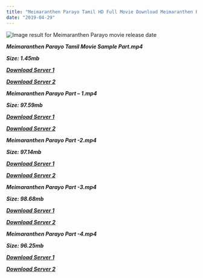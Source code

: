 ```yaml
---
title: "Meimaranthen Parayo Tamil HD Full Movie Download Meimaranthen Parayo Tamil HD Movie Download"
date: "2019-04-29"
---
```


![Image result for Meimaranthen Parayo movie release date](https://moviegalleri.net/wp-content/uploads/2015/10/Salman-Khan-Sonam-Kapoor-Meimaranthen-Parayo-Movie-First-Look-Poster.jpg)

**_Meimaranthen Parayo Tamil Movie Sample Part.mp4_**

**_Size: 1.45mb_**

**_[Download Server 1](http://s21.uptofiles.net//files/Tamil{18b9e36be58349bcedc591cb24b1d58373c4fcb8ec6c90ee99c2d93b5f4aedc9}202015{18b9e36be58349bcedc591cb24b1d58373c4fcb8ec6c90ee99c2d93b5f4aedc9}20Movies/Meimaranthen{18b9e36be58349bcedc591cb24b1d58373c4fcb8ec6c90ee99c2d93b5f4aedc9}20Parayo{18b9e36be58349bcedc591cb24b1d58373c4fcb8ec6c90ee99c2d93b5f4aedc9}20(2015){18b9e36be58349bcedc591cb24b1d58373c4fcb8ec6c90ee99c2d93b5f4aedc9}20DVDRip/Mp4{18b9e36be58349bcedc591cb24b1d58373c4fcb8ec6c90ee99c2d93b5f4aedc9}20HD/Meimaranthen{18b9e36be58349bcedc591cb24b1d58373c4fcb8ec6c90ee99c2d93b5f4aedc9}20Parayo{18b9e36be58349bcedc591cb24b1d58373c4fcb8ec6c90ee99c2d93b5f4aedc9}20Sample.mp4)_**

**_[Download Server 2](http://s21.uptofiles.net//files/Tamil{18b9e36be58349bcedc591cb24b1d58373c4fcb8ec6c90ee99c2d93b5f4aedc9}202015{18b9e36be58349bcedc591cb24b1d58373c4fcb8ec6c90ee99c2d93b5f4aedc9}20Movies/Meimaranthen{18b9e36be58349bcedc591cb24b1d58373c4fcb8ec6c90ee99c2d93b5f4aedc9}20Parayo{18b9e36be58349bcedc591cb24b1d58373c4fcb8ec6c90ee99c2d93b5f4aedc9}20(2015){18b9e36be58349bcedc591cb24b1d58373c4fcb8ec6c90ee99c2d93b5f4aedc9}20DVDRip/Mp4{18b9e36be58349bcedc591cb24b1d58373c4fcb8ec6c90ee99c2d93b5f4aedc9}20HD/Meimaranthen{18b9e36be58349bcedc591cb24b1d58373c4fcb8ec6c90ee99c2d93b5f4aedc9}20Parayo{18b9e36be58349bcedc591cb24b1d58373c4fcb8ec6c90ee99c2d93b5f4aedc9}20Sample.mp4)_**

**_Meimaranthen Parayo Part – 1.mp4_**

**_Size: 97.59mb_**

**_[Download Server 1](http://s21.uptofiles.net//files/Tamil{18b9e36be58349bcedc591cb24b1d58373c4fcb8ec6c90ee99c2d93b5f4aedc9}202015{18b9e36be58349bcedc591cb24b1d58373c4fcb8ec6c90ee99c2d93b5f4aedc9}20Movies/Meimaranthen{18b9e36be58349bcedc591cb24b1d58373c4fcb8ec6c90ee99c2d93b5f4aedc9}20Parayo{18b9e36be58349bcedc591cb24b1d58373c4fcb8ec6c90ee99c2d93b5f4aedc9}20(2015){18b9e36be58349bcedc591cb24b1d58373c4fcb8ec6c90ee99c2d93b5f4aedc9}20DVDRip/Mp4{18b9e36be58349bcedc591cb24b1d58373c4fcb8ec6c90ee99c2d93b5f4aedc9}20HD/Meimaranthen{18b9e36be58349bcedc591cb24b1d58373c4fcb8ec6c90ee99c2d93b5f4aedc9}20Parayo{18b9e36be58349bcedc591cb24b1d58373c4fcb8ec6c90ee99c2d93b5f4aedc9}20Part-1.mp4)_**

**_[Download Server 2](http://s21.uptofiles.net//files/Tamil{18b9e36be58349bcedc591cb24b1d58373c4fcb8ec6c90ee99c2d93b5f4aedc9}202015{18b9e36be58349bcedc591cb24b1d58373c4fcb8ec6c90ee99c2d93b5f4aedc9}20Movies/Meimaranthen{18b9e36be58349bcedc591cb24b1d58373c4fcb8ec6c90ee99c2d93b5f4aedc9}20Parayo{18b9e36be58349bcedc591cb24b1d58373c4fcb8ec6c90ee99c2d93b5f4aedc9}20(2015){18b9e36be58349bcedc591cb24b1d58373c4fcb8ec6c90ee99c2d93b5f4aedc9}20DVDRip/Mp4{18b9e36be58349bcedc591cb24b1d58373c4fcb8ec6c90ee99c2d93b5f4aedc9}20HD/Meimaranthen{18b9e36be58349bcedc591cb24b1d58373c4fcb8ec6c90ee99c2d93b5f4aedc9}20Parayo{18b9e36be58349bcedc591cb24b1d58373c4fcb8ec6c90ee99c2d93b5f4aedc9}20Part-1.mp4)_**

**_Meimaranthen Parayo Part -2.mp4_**

**_Size: 97.14mb_**

**_[Download Server 1](http://s21.uptofiles.net//files/Tamil{18b9e36be58349bcedc591cb24b1d58373c4fcb8ec6c90ee99c2d93b5f4aedc9}202015{18b9e36be58349bcedc591cb24b1d58373c4fcb8ec6c90ee99c2d93b5f4aedc9}20Movies/Meimaranthen{18b9e36be58349bcedc591cb24b1d58373c4fcb8ec6c90ee99c2d93b5f4aedc9}20Parayo{18b9e36be58349bcedc591cb24b1d58373c4fcb8ec6c90ee99c2d93b5f4aedc9}20(2015){18b9e36be58349bcedc591cb24b1d58373c4fcb8ec6c90ee99c2d93b5f4aedc9}20DVDRip/Mp4{18b9e36be58349bcedc591cb24b1d58373c4fcb8ec6c90ee99c2d93b5f4aedc9}20HD/Meimaranthen{18b9e36be58349bcedc591cb24b1d58373c4fcb8ec6c90ee99c2d93b5f4aedc9}20Parayo{18b9e36be58349bcedc591cb24b1d58373c4fcb8ec6c90ee99c2d93b5f4aedc9}20Part-2.mp4)_**

**_[Download Server 2](http://s21.uptofiles.net//files/Tamil{18b9e36be58349bcedc591cb24b1d58373c4fcb8ec6c90ee99c2d93b5f4aedc9}202015{18b9e36be58349bcedc591cb24b1d58373c4fcb8ec6c90ee99c2d93b5f4aedc9}20Movies/Meimaranthen{18b9e36be58349bcedc591cb24b1d58373c4fcb8ec6c90ee99c2d93b5f4aedc9}20Parayo{18b9e36be58349bcedc591cb24b1d58373c4fcb8ec6c90ee99c2d93b5f4aedc9}20(2015){18b9e36be58349bcedc591cb24b1d58373c4fcb8ec6c90ee99c2d93b5f4aedc9}20DVDRip/Mp4{18b9e36be58349bcedc591cb24b1d58373c4fcb8ec6c90ee99c2d93b5f4aedc9}20HD/Meimaranthen{18b9e36be58349bcedc591cb24b1d58373c4fcb8ec6c90ee99c2d93b5f4aedc9}20Parayo{18b9e36be58349bcedc591cb24b1d58373c4fcb8ec6c90ee99c2d93b5f4aedc9}20Part-2.mp4)_**

**_Meimaranthen Parayo Part -3.mp4_**

**_Size: 98.68mb_**

**_[Download Server 1](http://s21.uptofiles.net//files/Tamil{18b9e36be58349bcedc591cb24b1d58373c4fcb8ec6c90ee99c2d93b5f4aedc9}202015{18b9e36be58349bcedc591cb24b1d58373c4fcb8ec6c90ee99c2d93b5f4aedc9}20Movies/Meimaranthen{18b9e36be58349bcedc591cb24b1d58373c4fcb8ec6c90ee99c2d93b5f4aedc9}20Parayo{18b9e36be58349bcedc591cb24b1d58373c4fcb8ec6c90ee99c2d93b5f4aedc9}20(2015){18b9e36be58349bcedc591cb24b1d58373c4fcb8ec6c90ee99c2d93b5f4aedc9}20DVDRip/Mp4{18b9e36be58349bcedc591cb24b1d58373c4fcb8ec6c90ee99c2d93b5f4aedc9}20HD/Meimaranthen{18b9e36be58349bcedc591cb24b1d58373c4fcb8ec6c90ee99c2d93b5f4aedc9}20Parayo{18b9e36be58349bcedc591cb24b1d58373c4fcb8ec6c90ee99c2d93b5f4aedc9}20Part-3.mp4)_**

**_[Download Server 2](http://s21.uptofiles.net//files/Tamil{18b9e36be58349bcedc591cb24b1d58373c4fcb8ec6c90ee99c2d93b5f4aedc9}202015{18b9e36be58349bcedc591cb24b1d58373c4fcb8ec6c90ee99c2d93b5f4aedc9}20Movies/Meimaranthen{18b9e36be58349bcedc591cb24b1d58373c4fcb8ec6c90ee99c2d93b5f4aedc9}20Parayo{18b9e36be58349bcedc591cb24b1d58373c4fcb8ec6c90ee99c2d93b5f4aedc9}20(2015){18b9e36be58349bcedc591cb24b1d58373c4fcb8ec6c90ee99c2d93b5f4aedc9}20DVDRip/Mp4{18b9e36be58349bcedc591cb24b1d58373c4fcb8ec6c90ee99c2d93b5f4aedc9}20HD/Meimaranthen{18b9e36be58349bcedc591cb24b1d58373c4fcb8ec6c90ee99c2d93b5f4aedc9}20Parayo{18b9e36be58349bcedc591cb24b1d58373c4fcb8ec6c90ee99c2d93b5f4aedc9}20Part-3.mp4)_**

**_Meimaranthen Parayo Part -4.mp4_**

**_Size: 96.25mb_**

**_[Download Server 1](http://s21.uptofiles.net//files/Tamil{18b9e36be58349bcedc591cb24b1d58373c4fcb8ec6c90ee99c2d93b5f4aedc9}202015{18b9e36be58349bcedc591cb24b1d58373c4fcb8ec6c90ee99c2d93b5f4aedc9}20Movies/Meimaranthen{18b9e36be58349bcedc591cb24b1d58373c4fcb8ec6c90ee99c2d93b5f4aedc9}20Parayo{18b9e36be58349bcedc591cb24b1d58373c4fcb8ec6c90ee99c2d93b5f4aedc9}20(2015){18b9e36be58349bcedc591cb24b1d58373c4fcb8ec6c90ee99c2d93b5f4aedc9}20DVDRip/Mp4{18b9e36be58349bcedc591cb24b1d58373c4fcb8ec6c90ee99c2d93b5f4aedc9}20HD/Meimaranthen{18b9e36be58349bcedc591cb24b1d58373c4fcb8ec6c90ee99c2d93b5f4aedc9}20Parayo{18b9e36be58349bcedc591cb24b1d58373c4fcb8ec6c90ee99c2d93b5f4aedc9}20Part-4.mp4)_**

**_[Download Server 2](http://s21.uptofiles.net//files/Tamil{18b9e36be58349bcedc591cb24b1d58373c4fcb8ec6c90ee99c2d93b5f4aedc9}202015{18b9e36be58349bcedc591cb24b1d58373c4fcb8ec6c90ee99c2d93b5f4aedc9}20Movies/Meimaranthen{18b9e36be58349bcedc591cb24b1d58373c4fcb8ec6c90ee99c2d93b5f4aedc9}20Parayo{18b9e36be58349bcedc591cb24b1d58373c4fcb8ec6c90ee99c2d93b5f4aedc9}20(2015){18b9e36be58349bcedc591cb24b1d58373c4fcb8ec6c90ee99c2d93b5f4aedc9}20DVDRip/Mp4{18b9e36be58349bcedc591cb24b1d58373c4fcb8ec6c90ee99c2d93b5f4aedc9}20HD/Meimaranthen{18b9e36be58349bcedc591cb24b1d58373c4fcb8ec6c90ee99c2d93b5f4aedc9}20Parayo{18b9e36be58349bcedc591cb24b1d58373c4fcb8ec6c90ee99c2d93b5f4aedc9}20Part-4.mp4)_**
